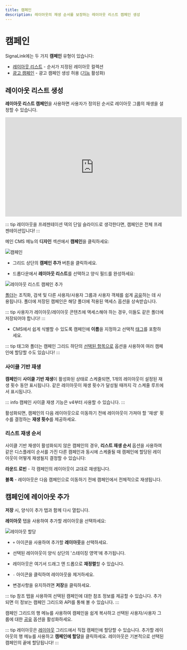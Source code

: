 ```yaml
---
title: 캠페인
description: 레이아웃의 재생 순서를 보장하는 레이아웃 리스트 캠페인 생성
---
```


# 캠페인

SignaLink에는 두 가지 **캠페인** 유형이 있습니다:

- [레이아웃 리스트]( /layouts/campaigns#content-create-a-layout-list) - 순서가 지정된 레이아웃 컬렉션
- [광고 캠페인]( /layouts/ad-campaigns) - 광고 캠페인 생성 허용 ([기능]( /users/features-and-sharing#content-features) 활성화)

## 레이아웃 리스트 생성

**레이아웃 리스트 캠페인**을 사용하면 사용자가 정의된 순서로 레이아웃 그룹의 재생을 설정할 수 있습니다.

<iframe width="560" height="315" src="https://www.youtube.com/embed/rMuYujq_LV8" title="레이아웃 리스트 캠페인" frameborder="0" allow="accelerometer; autoplay; clipboard-write; encrypted-media; gyroscope; picture-in-picture" allowfullscreen></iframe>

::: tip
레이아웃을 프레젠테이션 덱의 단일 슬라이드로 생각한다면, 캠페인은 전체 프레젠테이션입니다!
:::

메인 CMS 메뉴의 **디자인** 섹션에서 **캠페인**을 클릭하세요:

![캠페인](/img/v4_layouts_campaigns_grid.png)

- 그리드 상단의 **캠페인 추가** 버튼을 클릭하세요.

- 드롭다운에서 **레이아웃 리스트**를 선택하고 양식 필드를 완성하세요:

![레이아웃 리스트 캠페인 추가](/img/v4_layouts_campaign_add_layout_list.png)

[폴더]( /tour/folders)는 조직화, 검색 및 다른 사용자/사용자 그룹과 사용자 객체를 쉽게 [공유]( /users/features-and-sharing#content-share)하는 데 사용됩니다. 폴더에 저장된 캠페인은 해당 폴더에 적용된 액세스 옵션을 상속받습니다.

::: tip
사용자가 레이아웃/레이아웃 콘텐츠에 액세스해야 하는 경우, 이들도 같은 폴더에 저장되어야 합니다!
:::

- CMS에서 쉽게 식별할 수 있도록 캠페인에 **이름**을 지정하고 선택적 [태그]( /tour/tags)를 포함하세요.

::: tip
태그와 폴더는 캠페인 그리드 하단의 [선택된 항목으로]( /tour/cms-navigation#content-multi-select---with-selected) 옵션을 사용하여 여러 캠페인에 할당할 수도 있습니다!
:::

### 사이클 기반 재생

**캠페인**이 **사이클 기반 재생**이 활성화된 상태로 스케줄되면, 1개의 레이아웃이 설정된 재생 횟수 동안 표시됩니다. 같은 레이아웃이 재생 횟수가 달성될 때까지 각 스케줄 루프에서 표시됩니다.

::: info
캠페인 사이클 재생 기능은 v4부터 사용할 수 있습니다.
:::

활성화되면, 캠페인의 다음 레이아웃으로 이동하기 전에 레이아웃이 가져야 할 '재생' 횟수를 결정하는 **재생 횟수**를 제공하세요.

### 리스트 재생 순서

사이클 기반 재생이 활성화되지 않은 캠페인의 경우, **리스트 재생 순서** 옵션을 사용하여 같은 디스플레이 순서를 가진 다른 캠페인과 동시에 스케줄될 때 캠페인에 할당된 레이아웃이 어떻게 재생될지 결정할 수 있습니다:

**라운드 로빈** - 각 캠페인의 레이아웃이 교대로 재생됩니다.

**블록** - 레이아웃은 다음 캠페인으로 이동하기 전에 캠페인에서 전체적으로 재생됩니다.

## 캠페인에 레이아웃 추가

**저장** 시, 양식이 추가 탭과 함께 다시 열립니다.

**레이아웃** 탭을 사용하여 추가할 레이아웃을 선택하세요:

![레이아웃 할당](/img/v4_campaigns_assign_layouts.png)

- `+` 아이콘을 사용하여 추가할 **레이아웃**을 선택하세요.

- 선택된 레이아웃이 양식 상단의 '스테이징 영역'에 추가됩니다.
- 레이아웃은 여기서 드래그 앤 드롭으로 **재정렬**할 수 있습니다.
- `-` 아이콘을 클릭하여 레이아웃을 제거하세요.
- 변경사항을 유지하려면 **저장**을 클릭하세요.

::: tip
참조 탭을 사용하여 선택된 캠페인에 대한 참조 정보를 제공할 수 있습니다. 추가되면 이 정보는 캠페인 그리드와 API를 통해 볼 수 있습니다.
:::

캠페인 그리드의 행 메뉴를 사용하여 캠페인을 쉽게 복사하고 선택된 사용자/사용자 그룹에 대한 [공유]( /users/features-and-sharing#content-share) 옵션을 활성화하세요.

::: tip
레이아웃은 [레이아웃]( /layouts#content-layout-grid) 그리드에서 직접 캠페인에 할당할 수 있습니다. 추가할 레이아웃의 행 메뉴를 사용하고 **캠페인에 할당**을 클릭하세요. 레이아웃은 기본적으로 선택된 캠페인의 끝에 할당됩니다!
::: 